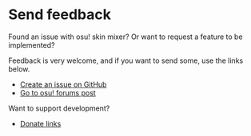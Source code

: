 # Send feedback

Found an issue with osu! skin mixer? Or want to request a feature to be implemented?

Feedback is very welcome, and if you want to send some, use the links below.

- [Create an issue on GitHub](https://github.com/rednir/OsuSkinMixer/issues/new/choose)
- [Go to osu! forums post](https://osu.ppy.sh/community/forums/topics/1458320?n=1)

Want to support development?

- [Donate links](https://github.com/rednir/rednir/blob/master/DONATE.md)
